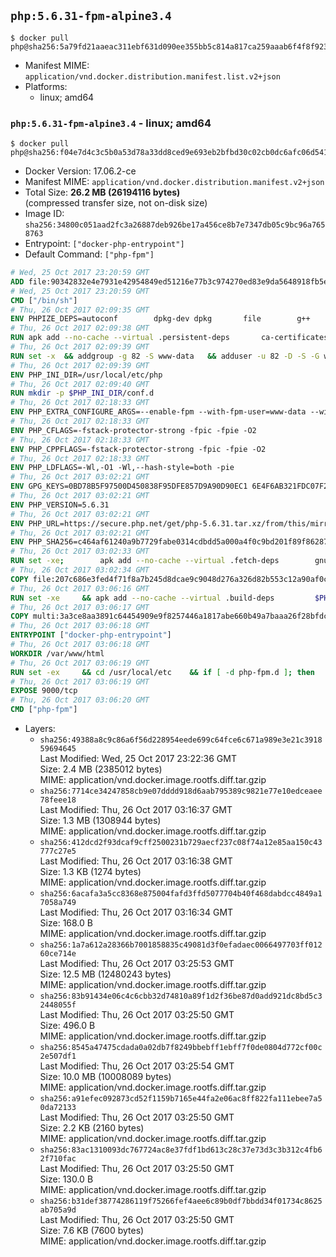 ## `php:5.6.31-fpm-alpine3.4`

```console
$ docker pull php@sha256:5a79fd21aaeac311ebf631d090ee355bb5c814a817ca259aaab6f4f8f9238ae3
```

-	Manifest MIME: `application/vnd.docker.distribution.manifest.list.v2+json`
-	Platforms:
	-	linux; amd64

### `php:5.6.31-fpm-alpine3.4` - linux; amd64

```console
$ docker pull php@sha256:f04e7d4c3c5b0a53d78a33dd8ced9e693eb2bfbd30c02cb0dc6afc06d54142f8
```

-	Docker Version: 17.06.2-ce
-	Manifest MIME: `application/vnd.docker.distribution.manifest.v2+json`
-	Total Size: **26.2 MB (26194116 bytes)**  
	(compressed transfer size, not on-disk size)
-	Image ID: `sha256:34800c051aad2fc3a26887deb926be17a456ce8b7e7347db05c9bc96a7658763`
-	Entrypoint: `["docker-php-entrypoint"]`
-	Default Command: `["php-fpm"]`

```dockerfile
# Wed, 25 Oct 2017 23:20:59 GMT
ADD file:90342832e4e7931e42954849ed51216e77b3c974270ed83e9da5648918fb5e66 in / 
# Wed, 25 Oct 2017 23:20:59 GMT
CMD ["/bin/sh"]
# Thu, 26 Oct 2017 02:09:35 GMT
ENV PHPIZE_DEPS=autoconf 		dpkg-dev dpkg 		file 		g++ 		gcc 		libc-dev 		make 		pcre-dev 		pkgconf 		re2c
# Thu, 26 Oct 2017 02:09:38 GMT
RUN apk add --no-cache --virtual .persistent-deps 		ca-certificates 		curl 		tar 		xz 		openssl
# Thu, 26 Oct 2017 02:09:39 GMT
RUN set -x 	&& addgroup -g 82 -S www-data 	&& adduser -u 82 -D -S -G www-data www-data
# Thu, 26 Oct 2017 02:09:39 GMT
ENV PHP_INI_DIR=/usr/local/etc/php
# Thu, 26 Oct 2017 02:09:40 GMT
RUN mkdir -p $PHP_INI_DIR/conf.d
# Thu, 26 Oct 2017 02:18:33 GMT
ENV PHP_EXTRA_CONFIGURE_ARGS=--enable-fpm --with-fpm-user=www-data --with-fpm-group=www-data
# Thu, 26 Oct 2017 02:18:33 GMT
ENV PHP_CFLAGS=-fstack-protector-strong -fpic -fpie -O2
# Thu, 26 Oct 2017 02:18:33 GMT
ENV PHP_CPPFLAGS=-fstack-protector-strong -fpic -fpie -O2
# Thu, 26 Oct 2017 02:18:33 GMT
ENV PHP_LDFLAGS=-Wl,-O1 -Wl,--hash-style=both -pie
# Thu, 26 Oct 2017 03:02:21 GMT
ENV GPG_KEYS=0BD78B5F97500D450838F95DFE857D9A90D90EC1 6E4F6AB321FDC07F2C332E3AC2BF0BC433CFC8B3
# Thu, 26 Oct 2017 03:02:21 GMT
ENV PHP_VERSION=5.6.31
# Thu, 26 Oct 2017 03:02:21 GMT
ENV PHP_URL=https://secure.php.net/get/php-5.6.31.tar.xz/from/this/mirror PHP_ASC_URL=https://secure.php.net/get/php-5.6.31.tar.xz.asc/from/this/mirror
# Thu, 26 Oct 2017 03:02:21 GMT
ENV PHP_SHA256=c464af61240a9b7729fabe0314cdbdd5a000a4f0c9bd201f89f8628732fe4ae4 PHP_MD5=
# Thu, 26 Oct 2017 03:02:33 GMT
RUN set -xe; 		apk add --no-cache --virtual .fetch-deps 		gnupg 	; 		mkdir -p /usr/src; 	cd /usr/src; 		wget -O php.tar.xz "$PHP_URL"; 		if [ -n "$PHP_SHA256" ]; then 		echo "$PHP_SHA256 *php.tar.xz" | sha256sum -c -; 	fi; 	if [ -n "$PHP_MD5" ]; then 		echo "$PHP_MD5 *php.tar.xz" | md5sum -c -; 	fi; 		if [ -n "$PHP_ASC_URL" ]; then 		wget -O php.tar.xz.asc "$PHP_ASC_URL"; 		export GNUPGHOME="$(mktemp -d)"; 		for key in $GPG_KEYS; do 			gpg --keyserver ha.pool.sks-keyservers.net --recv-keys "$key"; 		done; 		gpg --batch --verify php.tar.xz.asc php.tar.xz; 		rm -rf "$GNUPGHOME"; 	fi; 		apk del .fetch-deps
# Thu, 26 Oct 2017 03:02:34 GMT
COPY file:207c686e3fed4f71f8a7b245d8dcae9c9048d276a326d82b553c12a90af0c0ca in /usr/local/bin/ 
# Thu, 26 Oct 2017 03:06:16 GMT
RUN set -xe 	&& apk add --no-cache --virtual .build-deps 		$PHPIZE_DEPS 		coreutils 		curl-dev 		libedit-dev 		openssl-dev 		libxml2-dev 		sqlite-dev 		&& export CFLAGS="$PHP_CFLAGS" 		CPPFLAGS="$PHP_CPPFLAGS" 		LDFLAGS="$PHP_LDFLAGS" 	&& docker-php-source extract 	&& cd /usr/src/php 	&& gnuArch="$(dpkg-architecture --query DEB_BUILD_GNU_TYPE)" 	&& ./configure 		--build="$gnuArch" 		--with-config-file-path="$PHP_INI_DIR" 		--with-config-file-scan-dir="$PHP_INI_DIR/conf.d" 				--disable-cgi 				--enable-ftp 		--enable-mbstring 		--enable-mysqlnd 				--with-curl 		--with-libedit 		--with-openssl 		--with-zlib 				--with-pcre-regex=/usr 				$PHP_EXTRA_CONFIGURE_ARGS 	&& make -j "$(nproc)" 	&& make install 	&& { find /usr/local/bin /usr/local/sbin -type f -perm +0111 -exec strip --strip-all '{}' + || true; } 	&& make clean 	&& cd / 	&& docker-php-source delete 		&& runDeps="$( 		scanelf --needed --nobanner --format '%n#p' --recursive /usr/local 			| tr ',' '\n' 			| sort -u 			| awk 'system("[ -e /usr/local/lib/" $1 " ]") == 0 { next } { print "so:" $1 }' 	)" 	&& apk add --no-cache --virtual .php-rundeps $runDeps 		&& apk del .build-deps 		&& pecl update-channels 	&& rm -rf /tmp/pear ~/.pearrc
# Thu, 26 Oct 2017 03:06:17 GMT
COPY multi:3a3ce8aa3891c64454909e9f8257446a1817abe660b49a7baaa26f28bfdc444d in /usr/local/bin/ 
# Thu, 26 Oct 2017 03:06:18 GMT
ENTRYPOINT ["docker-php-entrypoint"]
# Thu, 26 Oct 2017 03:06:18 GMT
WORKDIR /var/www/html
# Thu, 26 Oct 2017 03:06:19 GMT
RUN set -ex 	&& cd /usr/local/etc 	&& if [ -d php-fpm.d ]; then 		sed 's!=NONE/!=!g' php-fpm.conf.default | tee php-fpm.conf > /dev/null; 		cp php-fpm.d/www.conf.default php-fpm.d/www.conf; 	else 		mkdir php-fpm.d; 		cp php-fpm.conf.default php-fpm.d/www.conf; 		{ 			echo '[global]'; 			echo 'include=etc/php-fpm.d/*.conf'; 		} | tee php-fpm.conf; 	fi 	&& { 		echo '[global]'; 		echo 'error_log = /proc/self/fd/2'; 		echo; 		echo '[www]'; 		echo '; if we send this to /proc/self/fd/1, it never appears'; 		echo 'access.log = /proc/self/fd/2'; 		echo; 		echo 'clear_env = no'; 		echo; 		echo '; Ensure worker stdout and stderr are sent to the main error log.'; 		echo 'catch_workers_output = yes'; 	} | tee php-fpm.d/docker.conf 	&& { 		echo '[global]'; 		echo 'daemonize = no'; 		echo; 		echo '[www]'; 		echo 'listen = [::]:9000'; 	} | tee php-fpm.d/zz-docker.conf
# Thu, 26 Oct 2017 03:06:19 GMT
EXPOSE 9000/tcp
# Thu, 26 Oct 2017 03:06:20 GMT
CMD ["php-fpm"]
```

-	Layers:
	-	`sha256:49388a8c9c86a6f56d228954eede699c64fce6c671a989e3e21c391859694645`  
		Last Modified: Wed, 25 Oct 2017 23:22:36 GMT  
		Size: 2.4 MB (2385012 bytes)  
		MIME: application/vnd.docker.image.rootfs.diff.tar.gzip
	-	`sha256:7714ce34247858cb9e07dddd918d6aab795389c9821e77e10edceaee78feee18`  
		Last Modified: Thu, 26 Oct 2017 03:16:37 GMT  
		Size: 1.3 MB (1308944 bytes)  
		MIME: application/vnd.docker.image.rootfs.diff.tar.gzip
	-	`sha256:412dcd2f93dcaf9cff2500231b729aecf237c08f74a12e85aa150c43777c27e5`  
		Last Modified: Thu, 26 Oct 2017 03:16:38 GMT  
		Size: 1.3 KB (1274 bytes)  
		MIME: application/vnd.docker.image.rootfs.diff.tar.gzip
	-	`sha256:6acafa3a5cc8368e875004fafd3ffd5077704b40f468dabdcc4849a17058a749`  
		Last Modified: Thu, 26 Oct 2017 03:16:34 GMT  
		Size: 168.0 B  
		MIME: application/vnd.docker.image.rootfs.diff.tar.gzip
	-	`sha256:1a7a612a28366b7001858835c49081d3f0efadaec0066497703ff01260ce714e`  
		Last Modified: Thu, 26 Oct 2017 03:25:53 GMT  
		Size: 12.5 MB (12480243 bytes)  
		MIME: application/vnd.docker.image.rootfs.diff.tar.gzip
	-	`sha256:83b91434e06c4c6cbb32d74810a89f1d2f36be87d0add921dc8bd5c32448055f`  
		Last Modified: Thu, 26 Oct 2017 03:25:50 GMT  
		Size: 496.0 B  
		MIME: application/vnd.docker.image.rootfs.diff.tar.gzip
	-	`sha256:8545a47475cdada0a02db7f8249bbebff1ebff7f0de0804d772cf00c2e507df1`  
		Last Modified: Thu, 26 Oct 2017 03:25:54 GMT  
		Size: 10.0 MB (10008089 bytes)  
		MIME: application/vnd.docker.image.rootfs.diff.tar.gzip
	-	`sha256:a91efec092873cd52f1159b7165e44fa2e06ac8ff822fa111ebee7a50da72133`  
		Last Modified: Thu, 26 Oct 2017 03:25:50 GMT  
		Size: 2.2 KB (2160 bytes)  
		MIME: application/vnd.docker.image.rootfs.diff.tar.gzip
	-	`sha256:83ac1310093dc767724ac8e37fdf1bd613c28c37e73d3c3b312c4fb62f710fac`  
		Last Modified: Thu, 26 Oct 2017 03:25:50 GMT  
		Size: 130.0 B  
		MIME: application/vnd.docker.image.rootfs.diff.tar.gzip
	-	`sha256:b31def38774286119f75266fef4aee6c89b0df7bbdd34f01734c8625ab705a9d`  
		Last Modified: Thu, 26 Oct 2017 03:25:50 GMT  
		Size: 7.6 KB (7600 bytes)  
		MIME: application/vnd.docker.image.rootfs.diff.tar.gzip
